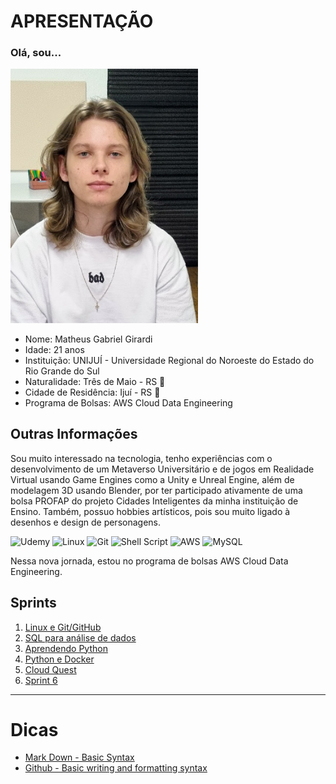 <h1>APRESENTAÇÃO</h1> 
<h3>Olá, sou...</h3>

<img src="Sprint%201/certificados/matheus_girardi.jpg" alt="Bolsista: Matheus Girardi" width="300"/>


* Nome: Matheus Gabriel Girardi
* Idade: 21 anos
* Instituição: UNIJUÍ - Universidade Regional do Noroeste do Estado do Rio Grande do Sul
* Naturalidade: Três de Maio - RS 🧉
* Cidade de Residência: Ijuí - RS 🧉
* Programa de Bolsas: AWS Cloud Data Engineering

<h2>Outras Informações</h2>

Sou muito interessado na tecnologia, tenho experiências com o desenvolvimento de um Metaverso Universitário e de jogos em Realidade Virtual usando Game Engines como a Unity e Unreal Engine, além de modelagem 3D usando Blender, por ter participado ativamente de uma bolsa PROFAP do projeto Cidades Inteligentes da minha instituição de Ensino.  Também, possuo hobbies artísticos, pois sou muito ligado à desenhos e design de personagens.

![Udemy](https://img.shields.io/badge/Udemy-A435F0?style=for-the-badge&logo=Udemy&logoColor=white) ![Linux](https://img.shields.io/badge/Linux-FCC624?style=for-the-badge&logo=linux&logoColor=black) ![Git](https://img.shields.io/badge/git-%23F05033.svg?style=for-the-badge&logo=git&logoColor=white) ![Shell Script](https://img.shields.io/badge/shell_script-%23121011.svg?style=for-the-badge&logo=gnu-bash&logoColor=white) ![AWS](https://img.shields.io/badge/AWS-%23FF9900.svg?style=for-the-badge&logo=amazon-aws&logoColor=white) ![MySQL](https://img.shields.io/badge/mysql-4479A1.svg?style=for-the-badge&logo=mysql&logoColor=white)

Nessa nova jornada, estou no programa de bolsas AWS Cloud Data Engineering.

## Sprints 

1. [Linux e Git/GitHub](Sprint%201/README.md)
2. [SQL para análise de dados](Sprint%202/README.md)
3. [Aprendendo Python](Sprint%203/README.md)
4. [Python e Docker](Sprint%204/README.md)
5. [Cloud Quest](Sprint%205/README.md)
6. [Sprint 6](Sprint%206/README.md)

___


# Dicas

- [Mark Down - Basic Syntax](https://www.markdownguide.org/basic-syntax/)
- [Github - Basic writing and formatting syntax](https://docs.github.com/en/get-started/writing-on-github/getting-started-with-writing-and-formatting-on-github/basic-writing-and-formatting-syntax)
